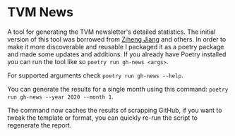 # TVM News

A tool for generating the TVM newsletter's detailed statistics.
The initial version of this tool was borrowed from
[Ziheng Jiang](https://github.com/ZihengJiang) and others.
In order to make it more discoverable and reusable I packaged it
as a poetry package and made some updates and additions.
If you already have Poetry installed you can run the tool like
so `poetry run gh-news <args>`.

For supported arguments check `poetry run gh-news --help`.

You can generate the results for a single month using this
command: `poetry run gh-news --year 2020 --month 1`.

The command now caches the results of scrapping GitHub,
if you want to tweak the template or format, you can
quickly re-run the script to regenerate the report.
